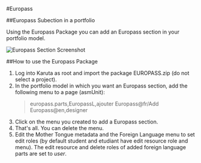 #Europass

##Europass Subection in a portfolio

Using the Europass Package you can add an Europass section in your portfolio model.

![Europass Section Screenshot](https://github.com/karutaproject/karuta-templates/blob/master/Europass/EuropassScreenshot.jpg "Europass Section Screenshot")

##How to use the Europass Package

1.  Log into Karuta as root and import the package EUROPASS.zip (do not select a project).
1.  In the portfolio model in which you want an Europass section, add the following menu to a page (asmUnit): 
   	>europass.parts,EuropassL,ajouter Europass@fr/Add Europass@en,designer
1.  Click on the menu you created to add a Europass section.
1.  That's all. You can delete the menu.
1.  Edit the Mother Tongue metadata and the Foreign Language menu to set edit roles (by default student and etudiant have edit resource role and menu). The edit resource and delete roles of added foreign language parts are set to *user*.

